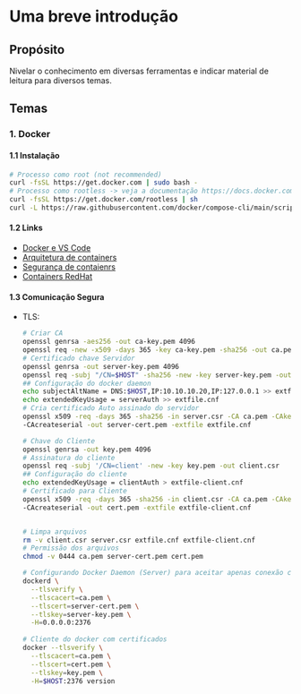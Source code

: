 # Uma breve introdução

## Propósito
Nivelar o conhecimento em diversas ferramentas e indicar material de leitura para diversos temas.

## Temas
### 1. Docker
#### 1.1 Instalação
```bash
# Processo como root (not recommended)
curl -fsSL https://get.docker.com | sudo bash -
# Processo como rootless -> veja a documentação https://docs.docker.com/engine/security/rootless/
curl -fsSL https://get.docker.com/rootless | sh
curl -L https://raw.githubusercontent.com/docker/compose-cli/main/scripts/install/install_linux.sh | sh
```
#### 1.2 Links
- [Docker e VS Code](https://code.visualstudio.com/docs/remote/containers-tutorial)
- [Arquitetura de containers]()
- [Segurança de contaienrs]()
- [Containers RedHat](https://redhatgov.io/workshops/containers_101/)

#### 1.3 Comunicação Segura
- TLS:
  ```bash
  # Criar CA
  openssl genrsa -aes256 -out ca-key.pem 4096
  openssl req -new -x509 -days 365 -key ca-key.pem -sha256 -out ca.pem
  # Certificado chave Servidor 
  openssl genrsa -out server-key.pem 4096
  openssl req -subj "/CN=$HOST" -sha256 -new -key server-key.pem -out server.csr
  ## Configuração do docker daemon
  echo subjectAltName = DNS:$HOST,IP:10.10.10.20,IP:127.0.0.1 >> extfile.cnf
  echo extendedKeyUsage = serverAuth >> extfile.cnf
  # Cria certificado Auto assinado do servidor
  openssl x509 -req -days 365 -sha256 -in server.csr -CA ca.pem -CAkey ca-key.pem \
  -CAcreateserial -out server-cert.pem -extfile extfile.cnf
  
  # Chave do Cliente
  openssl genrsa -out key.pem 4096
  # Assinatura do cliente
  openssl req -subj '/CN=client' -new -key key.pem -out client.csr
  ## Configuração do cliente
  echo extendedKeyUsage = clientAuth > extfile-client.cnf
  # Certificado para Cliente
  openssl x509 -req -days 365 -sha256 -in client.csr -CA ca.pem -CAkey ca-key.pem \
  -CAcreateserial -out cert.pem -extfile extfile-client.cnf
  
  
  # Limpa arquivos 
  rm -v client.csr server.csr extfile.cnf extfile-client.cnf
  # Permissão dos arquivos
  chmod -v 0444 ca.pem server-cert.pem cert.pem
  
  # Configurando Docker Daemon (Server) para aceitar apenas conexão com certificado
  dockerd \
    --tlsverify \
    --tlscacert=ca.pem \
    --tlscert=server-cert.pem \
    --tlskey=server-key.pem \
    -H=0.0.0.0:2376
    
  # Cliente do docker com certificados
  docker --tlsverify \
    --tlscacert=ca.pem \
    --tlscert=cert.pem \
    --tlskey=key.pem \
    -H=$HOST:2376 version
  ```
